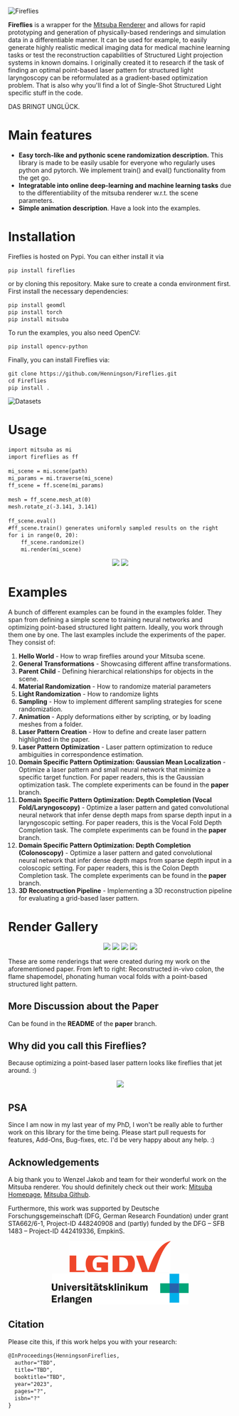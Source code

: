 ![Fireflies](https://github.com/Henningson/Fireflies/assets/27073509/36254690-b42a-4604-849f-ebfa4ffa69c6)

**Fireflies** is a wrapper for the <a href="https://mitsuba.readthedocs.io/en/latest/">Mitsuba Renderer</a> and allows for rapid prototyping and generation of physically-based renderings and simulation data in a differentiable manner.
It can be used for example, to easily generate highly realistic medical imaging data for medical machine learning tasks or test the reconstruction capabilities of Structured Light projection systems in known domains.
I originally created it to research if the task of finding an optimal point-based laser pattern for structured light laryngoscopy can be reformulated as a gradient-based optimization problem. 
That is also why you'll find a lot of Single-Shot Structured Light specific stuff in the code.

DAS BRINGT UNGLÜCK.

# Main features
- **Easy torch-like and pythonic scene randomization description.** This library is made to be easily usable for everyone who regularly uses python and pytorch. We implement train() and eval() functionality from the get go.
- **Integratable into online deep-learning and machine learning tasks** due to the differentiability of the mitsuba renderer w.r.t. the scene parameters.
- **Simple animation description**. Have a look into the examples.

# Installation
Fireflies is hosted on Pypi. You can either install it via
```
pip install fireflies
```

or by cloning this repository. Make sure to create a conda environment first.
First install the necessary dependencies:
```
pip install geomdl
pip install torch
pip install mitsuba
```
To run the examples, you also need OpenCV:
```
pip install opencv-python
```
Finally, you can install Fireflies via:
```
git clone https://github.com/Henningson/Fireflies.git
cd Fireflies
pip install .
```

![Datasets](https://github.com/Henningson/Fireflies/assets/27073509/9c617876-356a-420d-8632-cf4c286d6778)
# Usage
```
import mitsuba as mi
import fireflies as ff

mi_scene = mi.scene(path)
mi_params = mi.traverse(mi_scene)
ff_scene = ff.scene(mi_params)

mesh = ff_scene.mesh_at(0)
mesh.rotate_z(-3.141, 3.141)

ff_scene.eval()
#ff_scene.train() generates uniformly sampled results on the right
for i in range(0, 20):
    ff_scene.randomize()
    mi.render(mi_scene)
```

<p align="center">
<img src="https://github.com/Henningson/Fireflies/assets/27073509/78e1af22-d526-4130-adc6-d3b30c2cc4d9"/>
<img src="https://github.com/Henningson/Fireflies/assets/27073509/882f30b8-8254-493a-9c81-2be702c83326"/>
</p>

# Examples
A bunch of different examples can be found in the examples folder.
They span from defining a simple scene to training neural networks and optimizing point-based structured light pattern.
Ideally, you work through them one by one. The last examples include the experiments of the paper. They consist of:

1. **Hello World** - How to wrap fireflies around your Mitsuba scene.
2. **General Transformations** - Showcasing different affine transformations.
3. **Parent Child** - Defining hierarchical relationships for objects in the scene.
4. **Material Randomization** - How to randomize material parameters
5. **Light Randomization** - How to randomize lights
6. **Sampling** - How to implement different sampling strategies for scene randomization.
7. **Animation** - Apply deformations either by scripting, or by loading meshes from a folder.
8. **Laser Pattern Creation** - How to define and create laser pattern highlighted in the paper. 
9. **Laser Pattern Optimization** - Laser pattern optimization to reduce ambiguities in correspondence estimation.
10. **Domain Specific Pattern Optimization: Gaussian Mean Localization** - Optimize a laser pattern and small neural network that minimize a specific target function. For paper readers, this is the Gaussian optimization task. The complete experiments can be found in the **paper** branch.
11. **Domain Specific Pattern Optimization: Depth Completion (Vocal Fold/Laryngoscopy)** - Optimize a laser pattern and gated convolutional neural network that infer dense depth maps from sparse depth input in a laryngoscopic setting. For paper readers, this is the Vocal Fold Depth Completion task. The complete experiments can be found in the **paper** branch.
12. **Domain Specific Pattern Optimization: Depth Completion (Colonoscopy)** - Optimize a laser pattern and gated convolutional neural network that infer dense depth maps from sparse depth input in a coloscopic setting. For paper readers, this is the Colon Depth Completion task. The complete experiments can be found in the **paper** branch.
13. **3D Reconstruction Pipeline** - Implementing a 3D reconstruction pipeline for evaluating a grid-based laser pattern.


# Render Gallery
<p align="center">
<img src="https://github.com/Henningson/Fireflies/assets/27073509/dce49ad1-1d22-45b3-a544-2e1fbcd7b30c" height="150"/>
<img src="https://github.com/Henningson/Fireflies/assets/27073509/f92fad5f-0913-40c8-947f-fa260f19c26e" height="150"/>
<img src="https://github.com/Henningson/Fireflies/assets/27073509/429aa015-9987-4559-8776-b819f32ff81a" height="150"/>
<img src="https://github.com/Henningson/Fireflies/assets/27073509/68922274-344b-42f0-81f5-b65693e11006" height="150"/>
</p>
These are some renderings that were created during my work on the aforementioned paper.
From left to right: Reconstructed in-vivo colon, the flame shapemodel, phonating human vocal folds with a point-based structured light pattern.

## More Discussion about the Paper
Can be found in the **README** of the **paper** branch.

## Why did you call this Fireflies?
Because optimizing a point-based laser pattern looks like fireflies that jet around. :)  
<p align="center">
<img src="https://github.com/Henningson/Fireflies/assets/27073509/220217db-2a47-4eb2-869f-e39789922a70"/>
</p>


## PSA
Since I am now in my last year of my PhD, I won't be really able to further work on this library for the time being.
Please start pull requests for features, Add-Ons, Bug-fixes, etc. I'd be very happy about any help. :)

## Acknowledgements
A big thank you to Wenzel Jakob and team for their wonderful work on the Mitsuba renderer.
You should definitely check out their work: <a href="https://www.mitsuba-renderer.org/">Mitsuba Homepage</a>, <a href="https://github.com/mitsuba-renderer/mitsuba3">Mitsuba Github</a>.

Furthermore, this work was supported by Deutsche Forschungsgemeinschaft (DFG, German Research Foundation) under grant STA662/6-1, Project-ID 448240908 and (partly) funded by the DFG – SFB 1483 – Project-ID 442419336, EmpkinS.


<p align="center">
<img src="https://github.com/Henningson/Vocal3D/blob/main/images/lgdv_small.png?raw=true" height="70"/> 
<img src="https://raw.githubusercontent.com/Henningson/Vocal3D/ac622e36b8a8e7b57a7594f1d12a4f34c81450f4/images/Uniklinikum-Erlangen.svg" height="70"/>
</p>

## Citation
Please cite this, if this work helps you with your research:
```
@InProceedings{HenningsonFireflies,
  author="TBD",
  title="TBD",
  booktitle="TBD",
  year="2023",
  pages="?",
  isbn="?"
}
```
